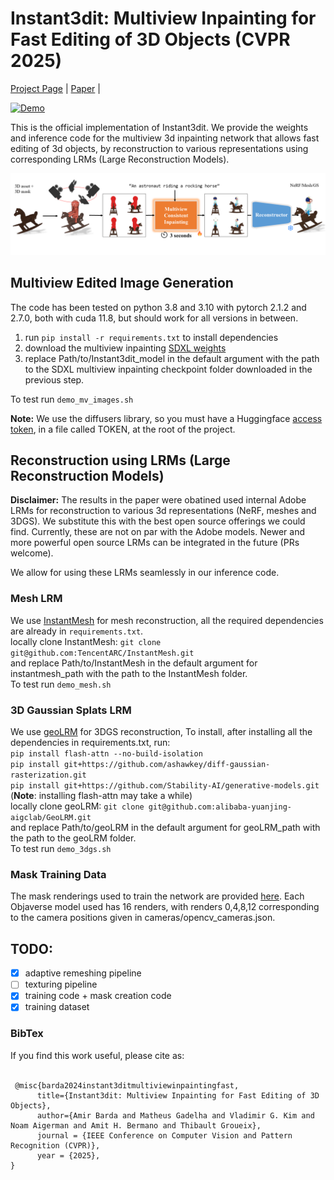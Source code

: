 # Instant3dit: Multiview Inpainting for Fast Editing of 3D Objects (CVPR 2025)

[Project Page](https://amirbarda.github.io/Instant3dit.github.io/) | [Paper](https://arxiv.org/pdf/2412.00518) |

[![Demo](https://img.youtube.com/vi/Rs0Tdk0foZI/0.jpg)](https://www.youtube.com/watch?v=Rs0Tdk0foZI)

This is the official implementation of Instant3dit. We provide the weights and inference code for the multiview 3d inpainting network that allows fast editing of 3d objects, by reconstruction to various representations using corresponding LRMs (Large Reconstruction Models).

![alt text](https://github.com/amirbarda/Instant3dit/blob/main/assets/overview.png?raw=true)

## Multiview Edited Image Generation
The code has been tested on python 3.8 and 3.10 with pytorch 2.1.2 and 2.7.0, both with cuda 11.8, but should work for all versions in between.
1. run `pip install -r requirements.txt` to install dependencies
2. download the multiview inpainting [SDXL weights](https://drive.google.com/drive/folders/1yLdhgEqv0FBD19r4RPBsBzpa3congkDv?usp=sharing)
3. replace Path/to/Instant3dit_model in the default argument with the path to the SDXL multiview inpainting checkpoint folder downloaded in the previous step.

To test run `demo_mv_images.sh`

**Note:** We use the diffusers library, so you must have a Huggingface [access token](https://huggingface.co/docs/hub/en/security-tokens), in a file called TOKEN, at the root of the project.

## Reconstruction using LRMs (Large Reconstruction Models)
**Disclaimer:** The results in the paper were obatined used internal Adobe LRMs for reconstruction to various 3d representations (NeRF, meshes and 3DGS). 
We substitute this with the best open source offerings we could find. Currently, these are not on par with the Adobe models. Newer and more powerful open source LRMs can be integrated in the future (PRs welcome).

We allow for using these LRMs seamlessly in our inference code.

### Mesh LRM
We use [InstantMesh](https://github.com/TencentARC/InstantMesh) for mesh reconstruction, all the required dependencies are already in `requirements.txt`. \
locally clone InstantMesh: `git clone git@github.com:TencentARC/InstantMesh.git` \
and replace Path/to/InstantMesh in the default argument for instantmesh_path with the path to the InstantMesh folder. \
To test run `demo_mesh.sh`

### 3D Gaussian Splats LRM
We use [geoLRM](https://github.com/alibaba-yuanjing-aigclab/GeoLRM) for 3DGS reconstruction, To install, after installing all the dependencies in requirements.txt, run: \
```pip install flash-attn --no-build-isolation``` \
```pip install git+https://github.com/ashawkey/diff-gaussian-rasterization.git``` \
```pip install git+https://github.com/Stability-AI/generative-models.git``` \
(**Note**: installing flash-attn may take a while) \
locally clone geoLRM: `git clone git@github.com:alibaba-yuanjing-aigclab/GeoLRM.git` \
and replace Path/to/geoLRM in the default argument for geoLRM_path with the path to the geoLRM folder. \
To test run `demo_3dgs.sh`

### Mask Training Data
The mask renderings used to train the network are provided [here](https://drive.google.com/drive/folders/1Ia7G0U0mr5K-_hTp9zZQwv6yy_hsyXUt). Each Objaverse model used has 16 renders, with renders 0,4,8,12 corresponding to the camera positions given in cameras/opencv_cameras.json.

## TODO:
- [X] adaptive remeshing pipeline
- [ ] texturing pipeline
- [X] training code + mask creation code
- [X] training dataset

### BibTex
If you find this work useful, please cite as:
<br/><br/>

```
 @misc{barda2024instant3ditmultiviewinpaintingfast,
      title={Instant3dit: Multiview Inpainting for Fast Editing of 3D Objects}, 
      author={Amir Barda and Matheus Gadelha and Vladimir G. Kim and Noam Aigerman and Amit H. Bermano and Thibault Groueix},
      journal = {IEEE Conference on Computer Vision and Pattern Recognition (CVPR)},
      year = {2025}, 
} 
```

